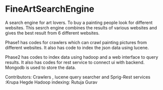 # FineArtSearchEngine
A search engine for art lovers. To buy a painting people look for different websites. 
This sesrch engine combines the results of various websites and gives the best result from 6 different websites. 


Phase1 has codes for crawlers which can crawl painting pictures from different websites. 
It also has code to index the json data using lucene.

Phase2 has codes to index data using hadoop and a web interface to query results. It also has codes for rest service to connect ui with backend.
Mongodb is used to store the data. 

Contributors:
Crawlers , lucene query searcher and Sprig-Rest services :Krupa Hegde 
Hadoop indexing: Rutuja Gurav 
